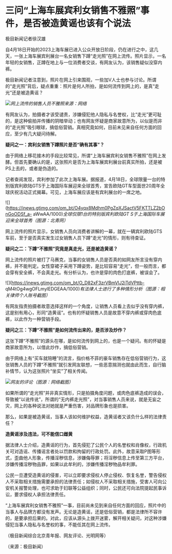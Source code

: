 # 三问“上海车展宾利女销售不雅照”事件，是否被造黄谣也该有个说法

极目新闻记者徐汉雄

自4月18日开始的2023上海车展已进入公众开放日阶段，仍在进行之中，这几天，一张上海车展宾利展台一名女销售下蹲“走光照”在网上流传。照片显示，一名年轻的女销售，正蹲在地上与一位消费者交谈，有网友认为，该销售疑似没穿内裤。

极目新闻记者注意到，照片在网上引来围观，一些加V人士也参与讨论。所谓的“走光照”背后，疑点重重：照片是何人所拍，是如何流传到网上的，是真“走光”还是被造黄谣？

![](https://inews.gtimg.com/om_bt/OIdAB84hsl4-GmspIgus8GkyO4kanlJIwcw1qM-3mQq3AAA/1000)_网上流传的销售人员不雅照来源：网络_

有网友认为，拍摄者才该受谴责，涉嫌侵犯他人隐私与名誉权，比“走光”更可耻的，是这种偷拍并传播的阴暗举动；也有网友怀疑是商家故意所为，以似是而非的“走光照”吸引眼球，搞低俗营销。真相究竟如何，目前未见来自任何方面的回应，至少有几大疑问待解。

**疑问之一：宾利女销售下蹲照片是否“确有其事”？**

由于网络上移花接木的手段比较常见，所谓“上海车展宾利女销售不雅照”在网上发酵。但首先要确认的是，这张照片是否为上海车展宾利展台前真实所拍，还是被PS上去的，或者是伪造的。

记者查阅发现，宾利参加了此次上海车展。据报道，4月18日，全球限量一台的特别版宾利欧陆GTS于上海国际车展迎来全球首秀，宣告欧陆GT车型面世20周年全球庆祝活动正式揭幕。可见，上海车展应该是有宾利展台的一席之地。

![](https://inews.gtimg.com/om_bt/O4yqx8Mdhm0PgZqXJSactV5FKTTLZ2bOnGoODSf_a-
aWwAA/1000)_全球仅限1台的特别版宾利欧陆GT S于上海国际车展迎来全球首秀（图源：北青网）_

网上流传的照片显示，女销售人员向消费者讲解的一幕，就在一辆宾利欧陆GTS车前，至于是否真实发生过女销售人员下蹲“走光”的情形，则有待查证。

**疑问之二：下蹲“不雅照”究竟是真走光，还是被造黄谣？**

网上流传的照片被打了马赛克，当事的女销售人员是否真的如网友所言没有穿内裤，并不能判定。女性穿裙子采用下蹲姿势，是比较容易“走光”，但一般而言，都会穿有安全裤，不会真走光。有分析认为，也许是穿的肉色打底裤，被误会了。

![](https://inews.gtimg.com/om_bt/O_D82xF3zrVBmVlJ2iTdVPttb-
qM4tOg4wgOFLmylEDGEAA/1000)_有法律人士进行了多种情形分析（图源：相关律师个人账号截图）_

有网友指责拍摄者故意选择这样的一个角度，让销售人员看上去似乎没有穿内裤，这是别有用心，形同“造黄谣”。也有的怀疑销售人员是故意不穿内裤或穿肉色底裤，以此作为一种营销手段。

**疑问之三：下蹲“不雅照”是如何流传出来的，是否涉及炒作？**

这张下蹲“不雅照”的源头在哪，是如何流传到网上的，也是一个疑问。有的怀疑是商家故意所为，以借此炒作，搞低俗营销。

由于网络上有“买车就陪睡”的流言，指价格不菲的豪车销售存在低俗营销行为，这张销售人员的下蹲“不雅照”就引发网友联想，一些恶意揣测也就由此而生，自行脑补情节，认为这张照片“坐实”了相关传闻。

![](https://inews.gtimg.com/om_bt/OEnLUiULnyk31ce1oAFJEWBS1ZvWJFp0sp8J_psbPAq2gAA/1000)_网友的评论（图源：网络截图）_

如果所谓的“走光照”并非真实情形，只是拍摄角度问题，或肉色底裤造成的误会，导致被“以讹传讹”，所谓的“无内裤走光照”，对当事销售人员来说，就是无妄之灾，网上的各种说法对她就是严重伤害，对品牌形象也是损害。

那么，如果是被造黄谣，当事人该如何维护权益，造黄谣者又该负什么样的法律责任？

**造黄谣涉及违法，可不能信口雌黄**

据法律人士介绍，造黄谣的行为，首先侵犯了公民个人的名誉权和肖像权，行政机关可对造谣、传播谣言者处以罚款和拘留的行政处罚。此外，故意采取P图等形式，歪曲他人形象，传播淫秽信息，涉嫌侮辱罪；将淫秽信息上传至第三方平台，涉嫌传播淫秽物品罪，如果以此牟利的，涉嫌传播淫秽物品牟利罪。

公民一旦遭受造黄谣的侵害，可以立即要求侵权人停止侵权、恢复名誉，警告侵权人不采取相关措施需要承担的法律责任；如侵权人不采取相关措施，受害人可向公安机关报警处理，也可求助于妇联等公益组织；同时，公民还可向法院提起民事诉讼，要求侵权人承担法律责任。

“上海车展宾利女销售不雅照”一事，目前尚未见到来自任何方面的回应，照片中的当事人与品牌方都没有发声。无论是造黄谣，还是低俗营销，都是法律所不容许的，是要承担后果的。对此，应该从源头上拨开迷雾，解开相关疑问，对这种涉嫌侵犯当事人隐私与名誉权的事，不能任其在网上流传。

（极目新闻综合北京青年报、网友评论、光明网等）

（来源：极目新闻）

